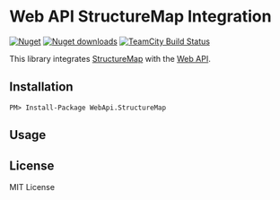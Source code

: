 Web API StructureMap Integration
=============

[![Nuget](http://img.shields.io/nuget/v/WebApi.StructureMap.svg?style=flat)](http://www.nuget.org/packages/WebApi.StructureMap/) [![Nuget downloads](http://img.shields.io/nuget/dt/WebApi.StructureMap.svg?style=flat)](http://www.nuget.org/packages/WebApi.StructureMap/) [![TeamCity Build Status](https://img.shields.io/teamcity/http/build.mikeobrien.net/s/webapistructuremap.svg?style=flat)](http://build.mikeobrien.net/viewType.html?buildTypeId=webapistructuremap&guest=1)

This library integrates [StructureMap](http://structuremap.github.io/) with the [Web API](http://www.asp.net/web-api). 

Installation
------------

    PM> Install-Package WebApi.StructureMap  

Usage
------------


License
------------

MIT License
